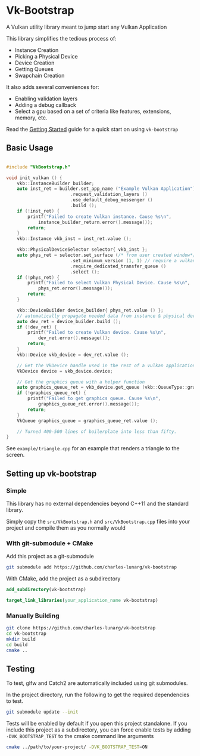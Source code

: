 # Vk-Bootstrap

A Vulkan utility library meant to jump start any Vulkan Application

This library simplifies the tedious process of:

* Instance Creation
* Picking a Physical Device
* Device Creation
* Getting Queues
* Swapchain Creation

It also adds several conveniences for:

* Enabling validation layers
* Adding a debug callback
* Select a gpu based on a set of criteria like features, extensions, memory, etc.

Read the [Getting Started](docs/getting_started.md) guide for a quick start on using `vk-bootstrap`

## Basic Usage

```cpp

#include "VkBootstrap.h"

void init_vulkan () {
    vkb::InstanceBuilder builder;
    auto inst_ret = builder.set_app_name ("Example Vulkan Application")
                        .request_validation_layers ()
                        .use_default_debug_messenger ()
                        .build ();
    if (!inst_ret) {
        printf("Failed to create Vulkan instance. Cause %s\n", 
            instance_builder_return.error().message());
        return;
    }
    vkb::Instance vkb_inst = inst_ret.value ();

    vkb::PhysicalDeviceSelector selector{ vkb_inst };
    auto phys_ret = selector.set_surface (/* from user created window*/)
                        .set_minimum_version (1, 1) // require a vulkan 1.1 capable device
                        .require_dedicated_transfer_queue ()
                        .select ();
    if (!phys_ret) {
        printf("Failed to select Vulkan Physical Device. Cause %s\n", 
            phys_ret.error().message());
        return;
    }

    vkb::DeviceBuilder device_builder{ phys_ret.value () };
    // automatically propagate needed data from instance & physical device
    auto dev_ret = device_builder.build ();
    if (!dev_ret) {
        printf("Failed to create Vulkan device. Cause %s\n", 
            dev_ret.error().message());
        return;
    }
    vkb::Device vkb_device = dev_ret.value ();

    // Get the VkDevice handle used in the rest of a vulkan application
    VkDevice device = vkb_device.device;

    // Get the graphics queue with a helper function
    auto graphics_queue_ret = vkb_device.get_queue (vkb::QueueType::graphics);
    if (!graphics_queue_ret) {
        printf("Failed to get graphics queue. Cause %s\n", 
            graphics_queue_ret.error().message());
        return;
    }
    VkQueue graphics_queue = graphics_queue_ret.value ();

    // Turned 400-500 lines of boilerplate into less than fifty.
}
```

See `example/triangle.cpp` for an example that renders a triangle to the screen.

## Setting up vk-bootstrap

### Simple

This library has no external dependencies beyond C++11 and the standard library.

Simply copy the `src/VkBootstrap.h` and `src/VkBootstrap.cpp` files into your project and compile them as you normally would

### With git-submodule + CMake

Add this project as a git-submodule

```bash
git submodule add https://github.com/charles-lunarg/vk-bootstrap
```

With CMake, add the project as a subdirectory

```cmake
add_subdirectory(vk-bootstrap)

target_link_libraries(your_application_name vk-bootstrap)
```

### Manually Building

```bash
git clone https://github.com/charles-lunarg/vk-bootstrap
cd vk-bootstrap
mkdir build
cd build
cmake ..
```

## Testing

To test, glfw and Catch2 are automatically included using git submodules.

In the project directory, run the following to get the required dependencies to test.

```bash
git submodule update --init
```

Tests will be enabled by default if you open this project standalone. If you include this project as a subdirectory,
you can force enable tests by adding `-DVK_BOOTSTRAP_TEST` to the cmake command line arguments

```bash
cmake ../path/to/your-project/ -DVK_BOOTSTRAP_TEST=ON
```
